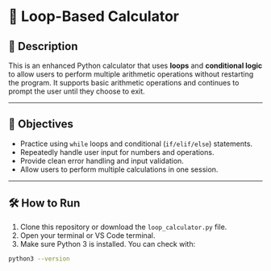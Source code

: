 # 🔁 Loop-Based Calculator

## 📌 Description

This is an enhanced Python calculator that uses **loops** and **conditional logic** to allow users to perform multiple arithmetic operations without restarting the program. It supports basic arithmetic operations and continues to prompt the user until they choose to exit.

---

## 🎯 Objectives

- Practice using `while` loops and conditional (`if/elif/else`) statements.
- Repeatedly handle user input for numbers and operations.
- Provide clean error handling and input validation.
- Allow users to perform multiple calculations in one session.

---

## 🛠 How to Run

1. Clone this repository or download the `loop_calculator.py` file.
2. Open your terminal or VS Code terminal.
3. Make sure Python 3 is installed. You can check with:

```bash
python3 --version
